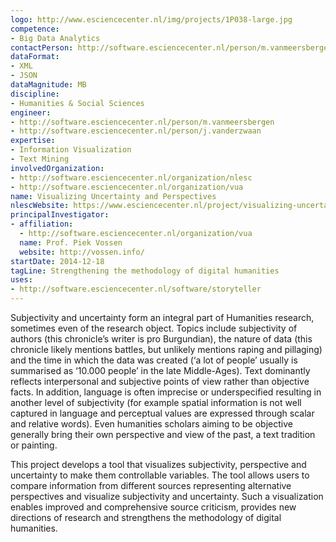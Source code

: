```yaml
---
logo: http://www.esciencecenter.nl/img/projects/1P038-large.jpg
competence:
- Big Data Analytics
contactPerson: http://software.esciencecenter.nl/person/m.vanmeersbergen
dataFormat:
- XML
- JSON
dataMagnitude: MB
discipline:
- Humanities & Social Sciences
engineer:
- http://software.esciencecenter.nl/person/m.vanmeersbergen
- http://software.esciencecenter.nl/person/j.vanderzwaan
expertise:
- Information Visualization
- Text Mining
involvedOrganization:
- http://software.esciencecenter.nl/organization/nlesc
- http://software.esciencecenter.nl/organization/vua
name: Visualizing Uncertainty and Perspectives
nlescWebsite: https://www.esciencecenter.nl/project/visualizing-uncertainty-and-perspectives
principalInvestigator:
- affiliation:
  - http://software.esciencecenter.nl/organization/vua
  name: Prof. Piek Vossen
  website: http://vossen.info/
startDate: 2014-12-18
tagLine: Strengthening the methodology of digital humanities
uses:
- http://software.esciencecenter.nl/software/storyteller
---
```

Subjectivity and uncertainty form an integral part of Humanities research, sometimes even of the research object. Topics include subjectivity of authors (this chronicle’s writer is pro Burgundian), the nature of data (this chronicle likely mentions battles, but unlikely mentions raping and pillaging) and the time in which the data was created (‘a lot of people’ usually is summarised as ‘10.000 people’ in the late Middle-Ages). Text dominantly reflects interpersonal and subjective points of view rather than objective facts. In addition, language is often imprecise or underspecified resulting in another level of subjectivity (for example spatial information is not well captured in language and perceptual values are expressed through scalar and relative words). Even humanities scholars aiming to be objective generally bring their own perspective and view of the past, a text tradition or painting.

This project develops a tool that visualizes subjectivity, perspective and uncertainty to make them controllable variables. The tool allows users to compare information from different sources representing alternative perspectives and visualize subjectivity and uncertainty. Such a visualization enables improved and comprehensive source criticism, provides new directions of research and strengthens the methodology of digital humanities.
